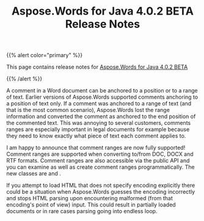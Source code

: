 ﻿---
title: Aspose.Words for Java 4.0.2 BETA Release Notes
type: docs
weight: 10
url: /java/aspose-words-for-java-4-0-2-beta-release-notes/
---

{{% alert color="primary" %}} 

This page contains release notes for [Aspose.Words for Java 4.0.2 BETA](http://www.aspose.com/downloads/words/java/new-releases/aspose.words-for-java-4.0.2-beta/)

{{% /alert %}} 

A comment in a Word document can be anchored to a position or to a range of text. Earlier versions of Aspose.Words supported comments anchoring to a position of text only. If a comment was anchored to a range of text (and that is the most common scenario), Aspose.Words lost the range information and converted the comment as anchored to the end position of the commented text. This was annoying to several customers, comments ranges are especially important in legal documents for example because they need to know exactly what piece of text each comment applies to.

I am happy to announce that comment ranges are now fully supported! Comment ranges are supported when converting to/from DOC, DOCX and RTF formats. Comment ranges are also accessible via the public API and you can examine as well as create comment ranges programmatically. The new classes are and .

If you attempt to load HTML that does not specify encoding explicitly there could be a situation when Aspose.Words guesses the encoding incorrectly and stops HTML parsing upon encountering malformed (from that encoding's point of view) input. This could result in partially loaded documents or in rare cases parsing going into endless loop.
